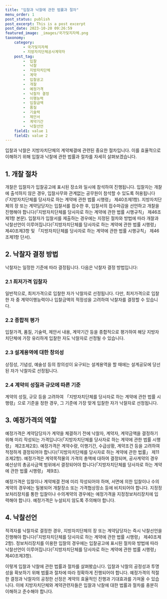 ```yaml
---
title: "입찰과 낙찰에 관한 법률과 절차"
menu_order: 1
post_status: publish
post_excerpt: This is a post excerpt
post_date: 2023-10-20 09:26:59
featured_image: _images/국가및지자체.png
taxonomy:
    category:
        - 국가및지자체
        - 지방자치단체공사계약자
    post_tag:
        -  입찰
        -  낙찰
        -  지방자치단체
        -  계약
        -  입찰공고
        -  개찰
        -  예정가격
        -  낙찰자 결정
        -  이행능력
        -  입찰금액
        -  품질
        -  기술력
        -  제안서
        -  계약기간
        -  낙찰선언
    field1: value 1
    field2: value 2
---
```



입찰과 낙찰은 지방자치단체의 계약체결에 관련된 중요한 절차입니다. 이를 효율적으로 이해하기 위해 입찰과 낙찰에 관한 법률과 절차를 자세히 살펴보겠습니다. 

## 1. 개찰 절차

개찰은 입찰자가 입찰공고에 표시된 장소와 일시에 참석하여 진행됩니다. 입찰자는 개찰에 출석하지 않은 경우, 입찰사무와 관계없는 공무원이 참석할 수 있도록 허용됩니다(「지방자치단체를 당사자로 하는 계약에 관한 법률 시행령」 제40조제1항). 지방자치단체의 장 또는 계약담당자는 입찰서를 접수한 후, 입찰서의 접수마감을 선언하고 개찰을 진행해야 합니다(「지방자치단체를 당사자로 하는 계약에 관한 법률 시행규칙」 제46조제1항 본문). 입찰자가 입찰서를 제출하는 경우에는 지정된 절차와 방법에 따라 개찰과 낙찰선언이 이루어집니다(「지방자치단체를 당사자로 하는 계약에 관한 법률 시행령」 제40조제3항 및 「지방자치단체를 당사자로 하는 계약에 관한 법률 시행규칙」 제46조제1항 단서).

## 2. 낙찰자 결정 방법

낙찰자는 일정한 기준에 따라 결정됩니다. 다음은 낙찰자 결정 방법입니다:

### 2.1 최저가격 입찰자

일반적으로, 최저가격으로 입찰한 자가 낙찰자로 선정됩니다. 다만, 최저가격으로 입찰한 자 중 계약이행능력이나 입찰금액의 적정성을 고려하여 낙찰자를 결정할 수 있습니다.

### 2.2 종합적 평가

입찰가격, 품질, 기술력, 제안서 내용, 계약기간 등을 종합적으로 평가하여 해당 지방자치단체에 가장 유리하게 입찰한 자도 낙찰자로 선정될 수 있습니다.

### 2.3 설계용역에 대한 창의성

상징성, 기념성, 예술성 등의 창의성이 요구되는 설계용역을 할 때에는 설계공모에 당선된 자가 낙찰자로 선정됩니다.

### 2.4 계약의 성질과 규모에 따른 기준

계약의 성질, 규모 등을 고려하여 「지방자치단체를 당사자로 하는 계약에 관한 법률 시행령」으로 기준을 정한 경우, 그 기준에 가장 맞게 입찰한 자가 낙찰자로 선정됩니다.

## 3. 예정가격의 역할

예정가격은 계약담당자가 계약을 체결하기 전에 낙찰자, 계약자, 계약금액을 결정하기 위해 미리 작성되는 가격입니다(「지방자치단체를 당사자로 하는 계약에 관한 법률 시행령」 제2조제2호). 예정가격은 계약수량, 이행기간, 수급상황, 계약조건 등을 고려하여 적정하게 결정되어야 합니다(「지방자치단체를 당사자로 하는 계약에 관한 법률」 제11조제2항). 예정가격은 계약목적물의 가격의 총액에 대하여 결정되며, 공사계약의 경우 예산상의 총공사금액 범위에서 결정되어야 합니다(「지방자치단체를 당사자로 하는 계약에 관한 법률 시행령」 제9조).

예정가격은 입찰이나 계약체결 전에 미리 작성되어야 하며, 서면에 의한 입찰이나 수의계약의 경우에는 밀봉되어 개찰장소 또는 가격협상장소 등에 비치되어야 합니다. 지정정보처리장치를 통한 입찰이나 수의계약의 경우에는 예정가격을 지정정보처리장치에 입력해야 합니다. 예정가격은 누설되지 않도록 주의해야 합니다.

## 4. 낙찰선언

적격자를 낙찰자로 결정한 경우, 지방자치단체의 장 또는 계약담당자는 즉시 낙찰선언을 진행해야 합니다(「지방자치단체를 당사자로 하는 계약에 관한 법률 시행령」 제40조제2항). 정보처리장치를 이용한 입찰의 경우에는 입찰공고에 표시된 절차와 방법에 따라 낙찰선언이 이루어집니다(「지방자치단체를 당사자로 하는 계약에 관한 법률 시행령」 제40조제3항).

이렇게 입찰과 낙찰에 관한 법률과 절차를 살펴봤습니다. 입찰과 낙찰의 공정성과 투명성을 확보하기 위해 법률과 절차에 따라 정확하게 진행되어야 합니다. 예정가격의 적절한 결정과 낙찰자의 공정한 선정은 계약의 효율적인 진행과 기대효과를 가져올 수 있습니다. 이에 지방자치단체와 계약관련자들은 입찰과 낙찰에 대한 법률과 절차를 충분히 이해하고 준수해야 합니다.
